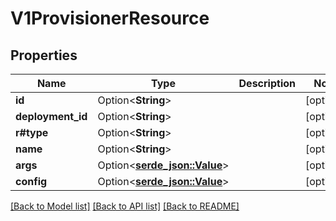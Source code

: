 # V1ProvisionerResource

## Properties

Name | Type | Description | Notes
------------ | ------------- | ------------- | -------------
**id** | Option<**String**> |  | [optional]
**deployment_id** | Option<**String**> |  | [optional]
**r#type** | Option<**String**> |  | [optional]
**name** | Option<**String**> |  | [optional]
**args** | Option<[**serde_json::Value**](.md)> |  | [optional]
**config** | Option<[**serde_json::Value**](.md)> |  | [optional]

[[Back to Model list]](../README.md#documentation-for-models) [[Back to API list]](../README.md#documentation-for-api-endpoints) [[Back to README]](../README.md)


